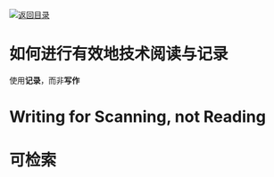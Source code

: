 [![返回目录](https://parg.co/U0e)](https://parg.co/U0X)

# 如何进行有效地技术阅读与记录

使用**记录**，而非**写作**

# Writing for Scanning, not Reading

# 可检索
